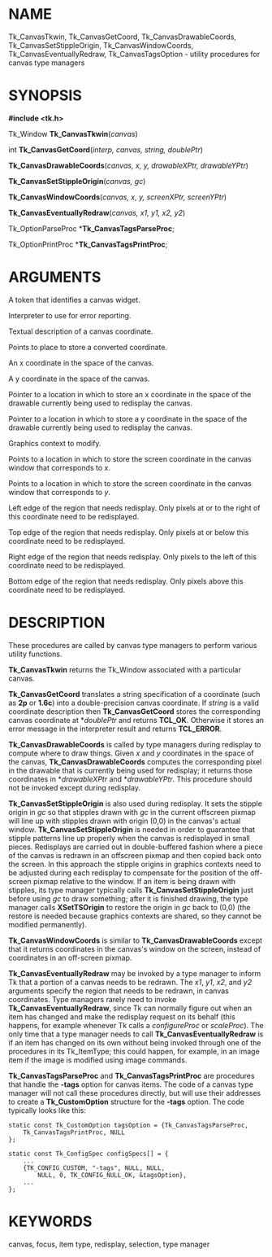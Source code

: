 # NAME

Tk_CanvasTkwin, Tk_CanvasGetCoord, Tk_CanvasDrawableCoords,
Tk_CanvasSetStippleOrigin, Tk_CanvasWindowCoords,
Tk_CanvasEventuallyRedraw, Tk_CanvasTagsOption - utility procedures for
canvas type managers

# SYNOPSIS

**#include \<tk.h\>**

Tk_Window **Tk_CanvasTkwin**(*canvas*)

int **Tk_CanvasGetCoord**(*interp, canvas, string, doublePtr*)

**Tk_CanvasDrawableCoords**(*canvas, x, y, drawableXPtr, drawableYPtr*)

**Tk_CanvasSetStippleOrigin**(*canvas, gc*)

**Tk_CanvasWindowCoords**(*canvas, x, y, screenXPtr, screenYPtr*)

**Tk_CanvasEventuallyRedraw**(*canvas, x1, y1, x2, y2*)

Tk_OptionParseProc \***Tk_CanvasTagsParseProc**;

Tk_OptionPrintProc \***Tk_CanvasTagsPrintProc**;

# ARGUMENTS

A token that identifies a canvas widget.

Interpreter to use for error reporting.

Textual description of a canvas coordinate.

Points to place to store a converted coordinate.

An x coordinate in the space of the canvas.

A y coordinate in the space of the canvas.

Pointer to a location in which to store an x coordinate in the space of
the drawable currently being used to redisplay the canvas.

Pointer to a location in which to store a y coordinate in the space of
the drawable currently being used to redisplay the canvas.

Graphics context to modify.

Points to a location in which to store the screen coordinate in the
canvas window that corresponds to *x*.

Points to a location in which to store the screen coordinate in the
canvas window that corresponds to *y*.

Left edge of the region that needs redisplay. Only pixels at or to the
right of this coordinate need to be redisplayed.

Top edge of the region that needs redisplay. Only pixels at or below
this coordinate need to be redisplayed.

Right edge of the region that needs redisplay. Only pixels to the left
of this coordinate need to be redisplayed.

Bottom edge of the region that needs redisplay. Only pixels above this
coordinate need to be redisplayed.

# DESCRIPTION

These procedures are called by canvas type managers to perform various
utility functions.

**Tk_CanvasTkwin** returns the Tk_Window associated with a particular
canvas.

**Tk_CanvasGetCoord** translates a string specification of a coordinate
(such as **2p** or **1.6c**) into a double-precision canvas coordinate.
If *string* is a valid coordinate description then **Tk_CanvasGetCoord**
stores the corresponding canvas coordinate at \**doublePtr* and returns
**TCL_OK**. Otherwise it stores an error message in the interpreter
result and returns **TCL_ERROR**.

**Tk_CanvasDrawableCoords** is called by type managers during redisplay
to compute where to draw things. Given *x* and *y* coordinates in the
space of the canvas, **Tk_CanvasDrawableCoords** computes the
corresponding pixel in the drawable that is currently being used for
redisplay; it returns those coordinates in \**drawableXPtr* and
\**drawableYPtr*. This procedure should not be invoked except during
redisplay.

**Tk_CanvasSetStippleOrigin** is also used during redisplay. It sets the
stipple origin in *gc* so that stipples drawn with *gc* in the current
offscreen pixmap will line up with stipples drawn with origin (0,0) in
the canvas\'s actual window. **Tk_CanvasSetStippleOrigin** is needed in
order to guarantee that stipple patterns line up properly when the
canvas is redisplayed in small pieces. Redisplays are carried out in
double-buffered fashion where a piece of the canvas is redrawn in an
offscreen pixmap and then copied back onto the screen. In this approach
the stipple origins in graphics contexts need to be adjusted during each
redisplay to compensate for the position of the off-screen pixmap
relative to the window. If an item is being drawn with stipples, its
type manager typically calls **Tk_CanvasSetStippleOrigin** just before
using *gc* to draw something; after it is finished drawing, the type
manager calls **XSetTSOrigin** to restore the origin in *gc* back to
(0,0) (the restore is needed because graphics contexts are shared, so
they cannot be modified permanently).

**Tk_CanvasWindowCoords** is similar to **Tk_CanvasDrawableCoords**
except that it returns coordinates in the canvas\'s window on the
screen, instead of coordinates in an off-screen pixmap.

**Tk_CanvasEventuallyRedraw** may be invoked by a type manager to inform
Tk that a portion of a canvas needs to be redrawn. The *x1*, *y1*, *x2*,
and *y2* arguments specify the region that needs to be redrawn, in
canvas coordinates. Type managers rarely need to invoke
**Tk_CanvasEventuallyRedraw**, since Tk can normally figure out when an
item has changed and make the redisplay request on its behalf (this
happens, for example whenever Tk calls a *configureProc* or
*scaleProc*). The only time that a type manager needs to call
**Tk_CanvasEventuallyRedraw** is if an item has changed on its own
without being invoked through one of the procedures in its Tk_ItemType;
this could happen, for example, in an image item if the image is
modified using image commands.

**Tk_CanvasTagsParseProc** and **Tk_CanvasTagsPrintProc** are procedures
that handle the **-tags** option for canvas items. The code of a canvas
type manager will not call these procedures directly, but will use their
addresses to create a **Tk_CustomOption** structure for the **-tags**
option. The code typically looks like this:

    static const Tk_CustomOption tagsOption = {Tk_CanvasTagsParseProc,
        Tk_CanvasTagsPrintProc, NULL
    };

    static const Tk_ConfigSpec configSpecs[] = {
        ...
        {TK_CONFIG_CUSTOM, "-tags", NULL, NULL,
            NULL, 0, TK_CONFIG_NULL_OK, &tagsOption},
        ...
    };

# KEYWORDS

canvas, focus, item type, redisplay, selection, type manager
